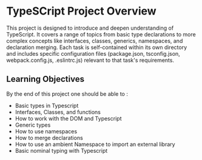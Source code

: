 # TypeSCript Project Overview
This project is designed to introduce and deepen understanding of TypeScript. It covers a range of topics from basic type declarations to more complex concepts like interfaces, classes, generics, namespaces, and declaration merging. Each task is self-contained within its own directory and includes specific configuration files (package.json, tsconfig.json, webpack.config.js, .eslintrc.js) relevant to that task's requirements.

## Learning Objectives
By the end of this project one should be able to :
- Basic types in Typescript
- Interfaces, Classes, and functions
- How to work with the DOM and Typescript
- Generic types
- How to use namespaces
- How to merge declarations
- How to use an ambient Namespace to import an external library
- Basic nominal typing with Typescript

##